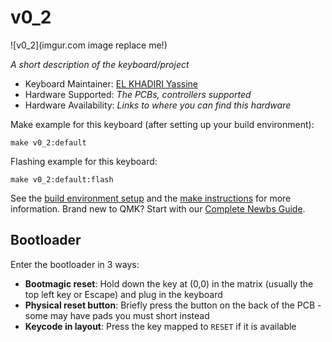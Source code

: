 # v0_2

![v0_2](imgur.com image replace me!)

*A short description of the keyboard/project*

* Keyboard Maintainer: [EL KHADIRI Yassine](https://github.com/elkhadiy)
* Hardware Supported: *The PCBs, controllers supported*
* Hardware Availability: *Links to where you can find this hardware*

Make example for this keyboard (after setting up your build environment):

    make v0_2:default

Flashing example for this keyboard:

    make v0_2:default:flash

See the [build environment setup](https://docs.qmk.fm/#/getting_started_build_tools) and the [make instructions](https://docs.qmk.fm/#/getting_started_make_guide) for more information. Brand new to QMK? Start with our [Complete Newbs Guide](https://docs.qmk.fm/#/newbs).

## Bootloader

Enter the bootloader in 3 ways:

* **Bootmagic reset**: Hold down the key at (0,0) in the matrix (usually the top left key or Escape) and plug in the keyboard
* **Physical reset button**: Briefly press the button on the back of the PCB - some may have pads you must short instead
* **Keycode in layout**: Press the key mapped to `RESET` if it is available
